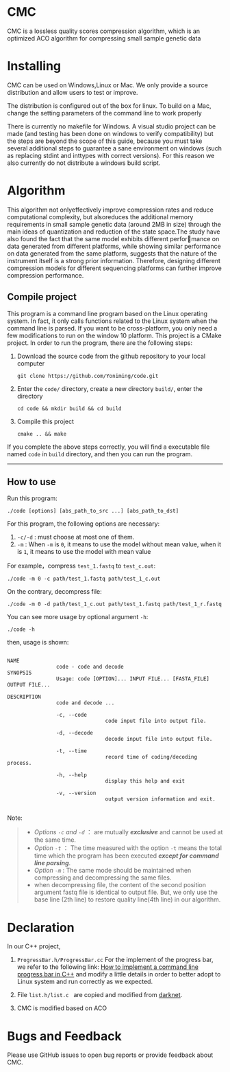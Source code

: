 # CMC
CMC is a lossless quality scores compression algorithm, which is an optimized ACO algorithm for compressing small sample genetic data
# Installing
CMC can be used on Windows,Linux or Mac. We only provide a source distribution and allow users to test or improve. 

The distribution is configured out of the box for linux. To build on a Mac, change the setting parameters of the command line to work properly

There is currently no makefile for Windows. A visual studio project can be made (and testing has been done on windows to verify compatibility) but the steps are beyond the scope of this guide, because you must take several additional steps to guarantee a sane environment on windows (such as replacing stdint and inttypes with correct versions). For this reason we also currently do not distribute a windows build script.
# Algorithm
This algorithm not onlyeffectively improve compression rates and reduce computational complexity, but alsoreduces the additional memory requirements in small sample genetic data (around 2MB in size) through the main ideas of quantization and reduction of the state space.The study have also found the fact that the same model exhibits different performance on data generated from different platforms, while showing similar performance on data generated from the same platform, suggests that the nature of the instrument itself is a strong prior information. Therefore, designing different compression models for different sequencing platforms can further improve compression performance.
## Compile project
This program is a command line program based on the Linux operating system. In fact, it only calls functions related to the Linux system when the command line is parsed. If you want to be cross-platform, you only need a few modifications to run on the window 10 platform.
This project is a CMake project. In order to run the program, there are the following steps:

1. Download the source code from the github repository to your local computer
    ```
    git clone https://github.com/Yoniming/code.git
    ```   
2. Enter the `code/` directory, create a new directory `build/`, enter the directory
   ```
   cd code && mkdir build && cd build
   ```
3. Compile this project
   ```
   cmake .. && make
   ```
If you complete the above steps correctly, you will find a executable file named `code` in `build` directory, and then you can run the program.

---
## How to use
Run this program:
```
./code [options] [abs_path_to_src ...] [abs_path_to_dst] 
```
For this program, the following options are necessary:
1. `-c/-d` : must choose at most one of them.
2. `-m` : When `-m` is `0`, it means to use the model without mean value, when it is `1`, it means to use the model with mean value

For example，compress `test_1.fastq` to `test_c.out`:
```
./code -m 0 -c path/test_1.fastq path/test_1_c.out
```
On the contrary, decompress file:
```
./code -m 0 -d path/test_1_c.out path/test_1.fastq path/test_1_r.fastq
```
You can see more usage by optional argument `-h`:
```
./code -h
```
then, usage is shown:
```

NAME
                code - code and decode
SYNOPSIS
                Usage: code [OPTION]... INPUT FILE... [FASTA_FILE] OUTPUT FILE... 

DESCRIPTION
                code and decode ...

                -c, --code
                                code input file into output file.

                -d, --decode
                                decode input file into output file.

                -t, --time
                                record time of coding/decoding process.

                -h, --help
                                display this help and exit

                -v, --version
                                output version information and exit.


```
Note:
> + *Options `-c` and `-d`* ： are mutually ***exclusive*** and cannot be used at the same time.
> + *Option `-t`* ： The time measured with the option `-t` means the total time which the program has been executed ***except for command line parsing***.
> + *Option `-m`* : The same mode should be maintained when compressing and decompressing the same files.
> + when decompressing file, the content of the second position argument fastq file is identical to output file. But, we only use the base line (2th line) to restore quality line(4th line) in our algorithm.

# Declaration

In our C++ project,

1. ``ProgressBar.h/ProgressBar.cc``  For the implement of the progress bar, we refer to the following link: [How to implement a command line progress bar in C++](https://github.com/HaoKunT/blog-hugo/blob/b6d3a55edc7ab858350445c44ea44cad369468c0/content/post/%E7%94%A8C%2B%2B%E5%AE%9E%E7%8E%B0%E4%B8%80%E4%B8%AA%E5%91%BD%E4%BB%A4%E8%A1%8C%E8%BF%9B%E5%BA%A6%E6%9D%A1.md) and modify a little details in order to better adopt to Linux system and run correctly as we expected.

2.  File ```list.h/list.c ``` are copied and modified from [darknet](https://github.com/pjreddie/darknet/blob/master/src/list.c).

3. CMC is modified based on ACO 

# Bugs and Feedback
Please use GitHub issues to open bug reports or provide feedback about CMC.
